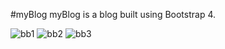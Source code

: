 #myBlog
myBlog is a blog built using Bootstrap 4. 

![bb1](https://user-images.githubusercontent.com/53706557/96759568-dcf6a900-13f5-11eb-8d38-4417243a79e4.JPG)
![bb2](https://user-images.githubusercontent.com/53706557/96759571-de27d600-13f5-11eb-8e9d-cdd462dd32bb.JPG)
![bb3](https://user-images.githubusercontent.com/53706557/96759579-dff19980-13f5-11eb-821a-d366efbc734f.JPG)
